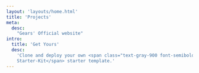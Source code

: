 ```yaml
---
layout: 'layouts/home.html'
title: 'Projects'
meta:
  desc:
    "Gears' Official website"
intro:
  title: 'Get Yours'
  desc:
    'Clone and deploy your own <span class="text-gray-900 font-semibold">11st
    Starter-Kit</span> starter template.'
---
```

